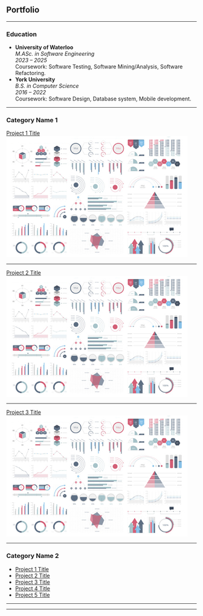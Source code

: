 ## Portfolio

---
### Education
- **University of Waterloo**  
  *M.ASc. in Software Engineering*  
  *2023 – 2025*  
  Coursework: Software Testing, Software Mining/Analysis, Software Refactoring.
- **York University**  
  *B.S. in Computer Science*  
  *2016 – 2022*  
  Coursework: Software Design, Database system, Mobile development.

---
### Category Name 1 

[Project 1 Title](/sample_page)
<img src="images/dummy_thumbnail.jpg?raw=true"/>

---
[Project 2 Title](/pdf/sample_presentation.pdf)
<img src="images/dummy_thumbnail.jpg?raw=true"/>

---
[Project 3 Title](http://example.com/)
<img src="images/dummy_thumbnail.jpg?raw=true"/>

---

### Category Name 2

- [Project 1 Title](http://example.com/)
- [Project 2 Title](http://example.com/)
- [Project 3 Title](http://example.com/)
- [Project 4 Title](http://example.com/)
- [Project 5 Title](http://example.com/)

---




---

